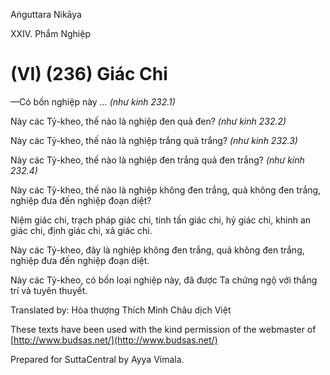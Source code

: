  

Aṅguttara Nikāya

XXIV. Phẩm Nghiệp

# (VI) (236) Giác Chi

—Có bốn nghiệp này _... (như kinh 232.1)_

Này các Tỷ-kheo, thế nào là nghiệp đen quả đen? _(như kinh 232.2)_

Này các Tỷ-kheo, thế nào là nghiệp trắng quả trắng? _(như kinh 232.3)_

Này các Tỷ-kheo, thế nào là nghiệp đen trắng quả đen trắng? _(như kinh 232.4)_

Này các Tỷ-kheo, thế nào là nghiệp không đen trắng, quả không đen trắng, nghiệp đưa đến nghiệp đoạn diệt?

Niệm giác chi, trạch pháp giác chi, tinh tấn giác chi, hỷ giác chi, khinh an giác chi, định giác chi, xả giác chi.

Này các Tỷ-kheo, đây là nghiệp không đen trắng, quả không đen trắng, nghiệp đưa đến nghiệp đoạn diệt.

Này các Tỷ-kheo, có bốn loại nghiệp này, đã được Ta chứng ngộ với thắng trí và tuyên thuyết.

Translated by: Hòa thượng Thích Minh Châu dịch Việt

These texts have been used with the kind permission of the webmaster of [http://www.budsas.net/](http://www.budsas.net/)

Prepared for SuttaCentral by Ayya Vimala.